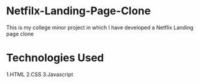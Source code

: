 # Netfilx-Landing-Page-Clone
This is my college minor project in which I have developed a Netflix Landing page clone
# Technologies Used
1.HTML
2.CSS
3.Javascript
